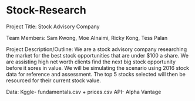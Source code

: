 # Stock-Research

Project Title: Stock Advisory Company 

Team Members: Sam Kwong, Moe Alnaimi, Ricky Kong, Tess Palan

Project Description/Outline: We are a stock advisory company researching the market for the best stock opportunities that are under $100 a share. We are assisting  high net worth  clients  find the next big stock opportunity before it sores in value. We will be simulating the scenario using 2016 stock data for reference and assessment. The top 5 stocks selected will then be resourced for their current stock value. 

Data:
  Kggle- fundamentals.csv + prices.csv
  API- Alpha Vantage
